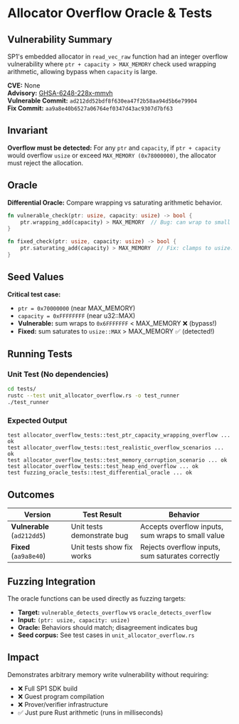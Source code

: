 # Allocator Overflow Oracle & Tests

## Vulnerability Summary
SP1's embedded allocator in `read_vec_raw` function had an integer overflow vulnerability where `ptr + capacity > MAX_MEMORY` check used wrapping arithmetic, allowing bypass when `capacity` is large.

**CVE:** None  
**Advisory:** [GHSA-6248-228x-mmvh](https://github.com/succinctlabs/sp1/security/advisories/GHSA-6248-228x-mmvh)  
**Vulnerable Commit:** `ad212dd52bdf8f630ea47f2b58aa94d5b6e79904`  
**Fix Commit:** `aa9a8e40b6527a06764ef0347d43ac9307d7bf63`

## Invariant
**Overflow must be detected:** For any `ptr` and `capacity`, if `ptr + capacity` would overflow `usize` or exceed `MAX_MEMORY (0x78000000)`, the allocator must reject the allocation.

## Oracle
**Differential Oracle:** Compare wrapping vs saturating arithmetic behavior.

```rust
fn vulnerable_check(ptr: usize, capacity: usize) -> bool {
    ptr.wrapping_add(capacity) > MAX_MEMORY  // Bug: can wrap to small value
}

fn fixed_check(ptr: usize, capacity: usize) -> bool {
    ptr.saturating_add(capacity) > MAX_MEMORY  // Fix: clamps to usize::MAX
}
```

## Seed Values
**Critical test case:**
- `ptr = 0x70000000` (near MAX_MEMORY)
- `capacity = 0xFFFFFFFF` (near u32::MAX)
- **Vulnerable:** sum wraps to `0x6FFFFFFF` < MAX_MEMORY ❌ (bypass!)
- **Fixed:** sum saturates to `usize::MAX` > MAX_MEMORY ✅ (detected!)

## Running Tests

### Unit Test (No dependencies)
```bash
cd tests/
rustc --test unit_allocator_overflow.rs -o test_runner
./test_runner
```

### Expected Output
```
test allocator_overflow_tests::test_ptr_capacity_wrapping_overflow ... ok
test allocator_overflow_tests::test_realistic_overflow_scenarios ... ok
test allocator_overflow_tests::test_memory_corruption_scenario ... ok
test allocator_overflow_tests::test_heap_end_overflow ... ok
test fuzzing_oracle_tests::test_differential_oracle ... ok
```

## Outcomes

| Version | Test Result | Behavior |
|---------|-------------|----------|
| **Vulnerable** (`ad212dd5`) | Unit tests demonstrate bug | Accepts overflow inputs, sum wraps to small value |
| **Fixed** (`aa9a8e40`) | Unit tests show fix works | Rejects overflow inputs, sum saturates correctly |

## Fuzzing Integration
The oracle functions can be used directly as fuzzing targets:
- **Target:** `vulnerable_detects_overflow` vs `oracle_detects_overflow`
- **Input:** `(ptr: usize, capacity: usize)`
- **Oracle:** Behaviors should match; disagreement indicates bug
- **Seed corpus:** See test cases in `unit_allocator_overflow.rs`

## Impact
Demonstrates arbitrary memory write vulnerability without requiring:
- ❌ Full SP1 SDK build
- ❌ Guest program compilation
- ❌ Prover/verifier infrastructure
- ✅ Just pure Rust arithmetic (runs in milliseconds)

